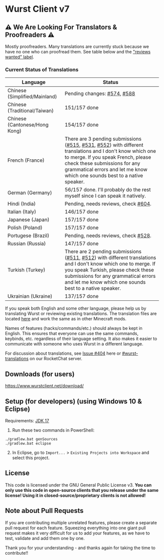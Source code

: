 # Wurst Client v7

## ⚠ We Are Looking For Translators & Proofreaders ⚠

Mostly proofreaders. Many translations are currently stuck because we have no one who can proofread them. See table below and the ["reviews wanted" label](https://github.com/Wurst-Imperium/Wurst7/pulls?q=is%3Aopen+label%3A%22reviews+wanted%22+label%3Atranslation).

### Current Status of Translations

|Language|Status|
|--------|--------|
|Chinese (Simplified/Mainland)|Pending changes: [#574](https://github.com/Wurst-Imperium/Wurst7/pull/574), [#588](https://github.com/Wurst-Imperium/Wurst7/pull/588)|
|Chinese (Traditional/Taiwan)|151/157 done|
|Chinese (Cantonese/Hong Kong)|154/157 done|
|French (France)|There are 3 pending submissions ([#515](https://github.com/Wurst-Imperium/Wurst7/pull/515), [#531](https://github.com/Wurst-Imperium/Wurst7/pull/531), [#552](https://github.com/Wurst-Imperium/Wurst7/pull/552)) with different translations and I don't know which one to merge. If you speak French, please check these submissions for any grammatical errors and let me know which one sounds best to a native speaker.|
|German (Germany)|56/157 done. I'll probably do the rest myself since I can speak it natively.|
|Hindi (India)|Pending, needs reviews, check [#604](https://github.com/Wurst-Imperium/Wurst7/pull/604).|
|Italian (Italy)|146/157 done|
|Japanese (Japan)|157/157 done|
|Polish (Poland)|157/157 done|
|Portugese (Brazil)|Pending, needs reviews, check [#528](https://github.com/Wurst-Imperium/Wurst7/pull/528).|
|Russian (Russia)|147/157 done|
|Turkish (Turkey)|There are 2 pending submissions ([#511](https://github.com/Wurst-Imperium/Wurst7/pull/511), [#512](https://github.com/Wurst-Imperium/Wurst7/pull/512)) with different translations and I don't know which one to merge. If you speak Turkish, please check these submissions for any grammatical errors and let me know which one sounds best to a native speaker. |
|Ukrainian (Ukraine)|137/157 done|

If you speak both English and some other language, please help us by translating Wurst or reviewing existing translations. The translation files are located [here](https://github.com/Wurst-Imperium/Wurst7/tree/master/src/main/resources/assets/wurst/lang) and work the same as in other Minecraft mods.

Names of features (hacks/commands/etc.) should always be kept in English. This ensures that everyone can use the same commands, keybinds, etc. regardless of their language setting. It also makes it easier to communicate with someone who uses Wurst in a different language.

For discussion about translations, see [Issue #404](https://github.com/Wurst-Imperium/Wurst7/issues/404) here or [#wurst-translations](https://chat.wurstimperium.net/channel/wurst-translations) on our RocketChat server.

## Downloads (for users)

https://www.wurstclient.net/download/

## Setup (for developers) (using Windows 10 & Eclipse)

Requirements: [JDK 17](https://adoptium.net/?variant=openjdk17&jvmVariant=hotspot)

1. Run these two commands in PowerShell:

```
./gradlew.bat genSources
./gradlew.bat eclipse
```

2. In Eclipse, go to `Import...` > `Existing Projects into Workspace` and select this project.

## License

This code is licensed under the GNU General Public License v3. **You can only use this code in open-source clients that you release under the same license! Using it in closed-source/proprietary clients is not allowed!**

## Note about Pull Requests

If you are contributing multiple unrelated features, please create a separate pull request for each feature. Squeezing everything into one giant pull request makes it very difficult for us to add your features, as we have to test, validate and add them one by one.

Thank you for your understanding - and thanks again for taking the time to contribute!!
